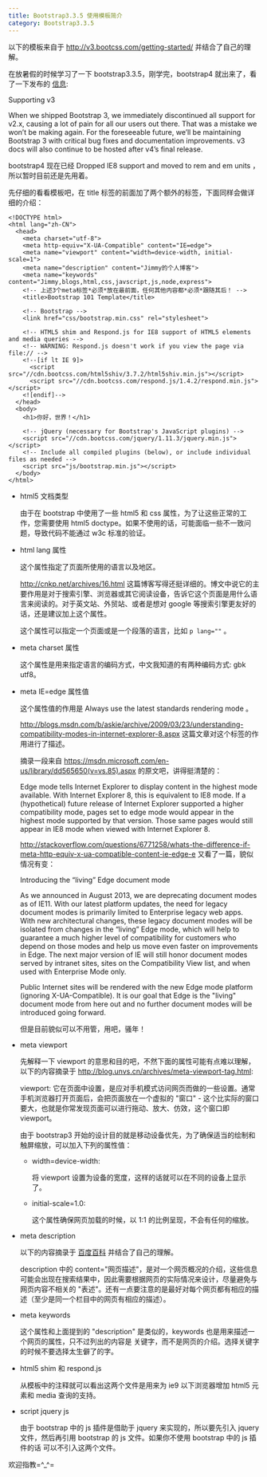```yaml
---
title: Bootstrap3.3.5 使用模板简介
category: Bootstrap3.3.5
---
```


以下的模板来自于 <http://v3.bootcss.com/getting-started/> 并结合了自己的理解。

在放暑假的时候学习了一下 bootstrap3.3.5，刚学完，bootstrap4 就出来了，看了一下发布的 [信息](http://blog.getbootstrap.com/2015/08/19/bootstrap-4-alpha/):

Supporting v3

When we shipped Bootstrap 3, we immediately discontinued all support for v2.x, causing a lot of pain for all our users out there. That was a mistake we won’t be making again. For the foreseeable future, we’ll be maintaining Bootstrap 3 with critical bug fixes and documentation improvements. v3 docs will also continue to be hosted after v4’s final release.

bootstrap4 现在已经 Dropped IE8 support and moved to rem and em units ，所以暂时目前还是先用着。

先仔细的看看模板吧，在 title 标签的前面加了两个额外的标签，下面同样会做详细的介绍：

    <!DOCTYPE html>
    <html lang="zh-CN">
      <head>
        <meta charset="utf-8">
        <meta http-equiv="X-UA-Compatible" content="IE=edge">
        <meta name="viewport" content="width=device-width, initial-scale=1">
        <meta name="description" content="Jimmy的个人博客">
        <meta name="keywords" content="Jimmy,blogs,html,css,javscript,js,node,express">
        <!-- 上述3个meta标签*必须*放在最前面，任何其他内容都*必须*跟随其后！ -->
        <title>Bootstrap 101 Template</title>
    
        <!-- Bootstrap -->
        <link href="css/bootstrap.min.css" rel="stylesheet">
    
        <!-- HTML5 shim and Respond.js for IE8 support of HTML5 elements and media queries -->
        <!-- WARNING: Respond.js doesn't work if you view the page via file:// -->
        <!--[if lt IE 9]>
          <script src="//cdn.bootcss.com/html5shiv/3.7.2/html5shiv.min.js"></script>
          <script src="//cdn.bootcss.com/respond.js/1.4.2/respond.min.js"></script>
        <![endif]-->
      </head>
      <body>
        <h1>你好，世界！</h1>
    
        <!-- jQuery (necessary for Bootstrap's JavaScript plugins) -->
        <script src="//cdn.bootcss.com/jquery/1.11.3/jquery.min.js"></script>
        <!-- Include all compiled plugins (below), or include individual files as needed -->
        <script src="js/bootstrap.min.js"></script>
      </body>
    </html>
    
- html5 文档类型

    由于在 bootstrap 中使用了一些 html5 和 css 属性，为了让这些正常的工作，您需要使用 html5 doctype。如果不使用的话，可能面临一些不一致问题，导致代码不能通过 w3c 标准的验证。

- html lang 属性
    
    这个属性指定了页面所使用的语言以及地区。
    
    <http://cnkp.net/archives/16.html> 这篇博客写得还挺详细的。博文中说它的主要作用是对于搜索引擎、浏览器或其它阅读设备，告诉它这个页面是用什么语言来阅读的。对于英文站、外贸站、或者是想对 google 等搜索引擎更友好的话，还是建议加上这个属性。
    
    这个属性可以指定一个页面或是一个段落的语言，比如 `p lang=""` 。
    
- meta charset 属性

    这个属性是用来指定语言的编码方式，中文我知道的有两种编码方式: gbk utf8。
    
- meta IE=edge 属性值

    这个属性值的作用是 Always use the latest standards rendering mode 。
    
    <http://blogs.msdn.com/b/askie/archive/2009/03/23/understanding-compatibility-modes-in-internet-explorer-8.aspx> 这篇文章对这个标签的作用进行了描述。 
    
    摘录一段来自 <https://msdn.microsoft.com/en-us/library/dd565650(v=vs.85).aspx> 的原文吧，讲得挺清楚的：
    
    Edge mode tells Internet Explorer to display content in the highest mode available. With Internet Explorer 8, this is equivalent to IE8 mode. If a (hypothetical) future release of Internet Explorer supported a higher compatibility mode, pages set to edge mode would appear in the highest mode supported by that version. Those same pages would still appear in IE8 mode when viewed with Internet Explorer 8.
    
    <http://stackoverflow.com/questions/6771258/whats-the-difference-if-meta-http-equiv-x-ua-compatible-content-ie-edge-e> 又看了一篇，貌似情况有变：
    
    Introducing the “living” Edge document mode

    As we announced in August 2013, we are deprecating document modes as of IE11. With our latest platform updates, the need for legacy document modes is primarily limited to Enterprise legacy web apps. With new architectural changes, these legacy document modes will be isolated from changes in the “living” Edge mode, which will help to guarantee a much higher level of compatibility for customers who depend on those modes and help us move even faster on improvements in Edge. The next major version of IE will still honor document modes served by intranet sites, sites on the Compatibility View list, and when used with Enterprise Mode only.

    Public Internet sites will be rendered with the new Edge mode platform (ignoring X-UA-Compatible). It is our goal that Edge is the "living" document mode from here out and no further document modes will be introduced going forward.
    
    但是目前貌似可以不用管，用吧，骚年！
    
- meta viewport

    先解释一下 viewport 的意思和目的吧，不然下面的属性可能有点难以理解，以下的内容摘录于 <http://blog.unvs.cn/archives/meta-viewport-tag.html>:
    
    viewport: 它在页面中设置，是应对手机模式访问网页而做的一些设置。通常手机浏览器打开页面后，会把页面放在一个虚拟的 "窗口"  - 这个比实际的窗口要大，也就是你常发现页面可以进行拖动、放大、仿效，这个窗口即 viewport。

    由于 bootstrap3 开始的设计目的就是移动设备优先，为了确保适当的绘制和触屏缩放，可以加入下列的属性值：
    
    - width=device-width:
    
        将 viewport 设置为设备的宽度，这样的话就可以在不同的设备上显示了。
        
    - initial-scale=1.0:
    
        这个属性确保网页加载的时候，以 1:1 的比例呈现，不会有任何的缩放。
        
- meta description

    以下的内容摘录于 [百度百科](http://baike.baidu.com/view/740572.htm) 并结合了自己的理解。

    description 中的 content="网页描述"，是对一个网页概况的介绍，这些信息可能会出现在搜索结果中，因此需要根据网页的实际情况来设计，尽量避免与网页内容不相关的 "表述"。还有一点要注意的是最好对每个网页都有相应的描述（至少是同一个栏目中的网页有相应的描述）。
    
- meta keywords

    这个属性和上面提到的 "description" 是类似的，keywords 也是用来描述一个网页的属性，只不过列出的内容是 关键字，而不是网页的介绍。选择关键字的时候不要选择太生僻了的字。
     
- html5 shim 和 respond.js

    从模板中的注释就可以看出这两个文件是用来为 ie9 以下浏览器增加 html5 元素和 media 查询的支持。
    
- script jquery js

    由于 bootstrap 中的 js 插件是借助于 jquery 来实现的，所以要先引入 jquery 文件，然后再引用 bootstrap 的 js 文件。如果你不使用 bootstrap 中的 js 插件的话 可以不引入这两个文件。
    
欢迎指教=^_^=
